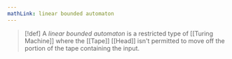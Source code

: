 ```yaml
---
mathLink: linear bounded automaton
---
```

>[!def]
>A *linear bounded automaton* is a restricted type of [[Turing Machine]] where the [[Tape]] [[Head]] isn't permitted to move off the portion of the tape containing the input.


